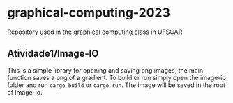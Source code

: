 # graphical-computing-2023
Repository used in the graphical computing class in UFSCAR
## Atividade1/Image-IO
This is a simple library for opening and saving png images, the main function saves a png of a gradient.
To build or run simply open the image-io folder and run ``cargo build`` or ``cargo run``. The image will be saved in the root of image-io.
